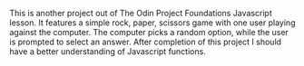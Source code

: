 This is another project out of The Odin Project Foundations Javascript lesson. It features a simple rock, paper, scissors game with one user playing against the computer. The computer picks a random option, while the user is prompted to select an answer. After completion of this project I should have a better understanding of Javascript functions.
